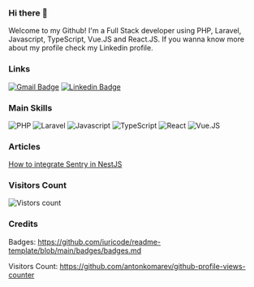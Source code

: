 ### Hi there 👋

Welcome to my Github! I'm a Full Stack developer using PHP, Laravel, Javascript, TypeScript, Vue.JS and React.JS. If you wanna know more about my profile check my Linkedin profile.

### Links

[![Gmail Badge](https://img.shields.io/badge/Email-D14836?style=for-the-badge&logo=gmail&logoColor=white)](mailto:marcelozapatta0@gmail.com)
[![Linkedin Badge](https://img.shields.io/badge/LinkedIn-0077B5?style=for-the-badge&logo=linkedin&logoColor=white)](https://www.linkedin.com/in/marcelo-zapatta/)

### Main Skills

![PHP](https://img.shields.io/badge/PHP-777BB4?style=for-the-badge&logo=php&logoColor=white)
![Laravel](https://img.shields.io/badge/Laravel-FF2D20?style=for-the-badge&logo=laravel&logoColor=white)
![Javascript](https://img.shields.io/badge/JavaScript-F7DF1E?style=for-the-badge&logo=javascript&logoColor=black)
![TypeScript](https://img.shields.io/badge/TypeScript-007ACC?style=for-the-badge&logo=typescript&logoColor=white)
![React](https://img.shields.io/badge/React-20232A?style=for-the-badge&logo=react&logoColor=61DAFB)
![Vue.JS](https://img.shields.io/badge/Vue.js-35495E?style=for-the-badge&logo=vue.js&logoColor=4FC08D)

### Articles

[How to integrate Sentry in NestJS](https://dev.to/marcelozapatta/how-to-integrate-sentry-in-nestjs-3ema)

### Visitors Count

![Vistors count](https://komarev.com/ghpvc/?username=MarceloZapatta)

### Credits

Badges: https://github.com/iuricode/readme-template/blob/main/badges/badges.md

Visitors Count: https://github.com/antonkomarev/github-profile-views-counter
